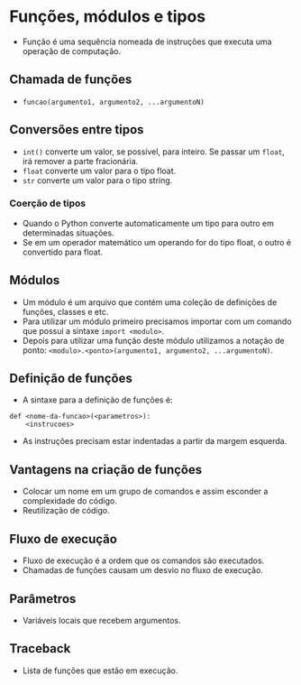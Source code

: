 # Funções, módulos e tipos
- Função é uma sequência nomeada de instruções que executa uma operação de computação.

## Chamada de funções
- `funcao(argumento1, argumento2, ...argumentoN)`

## Conversões entre tipos
- `int()` converte um valor, se possível, para inteiro. Se passar um `float`, irá remover a parte fracionária.
- `float` converte um valor para o tipo float.
- `str` converte um valor para o tipo string.

### Coerção de tipos
- Quando o Python converte automaticamente um tipo para outro em determinadas situações.
- Se em um operador matemático um operando for do tipo float, o outro é convertido para float.

## Módulos
- Um módulo é um arquivo que contém uma coleção de definições de funções, classes e etc.
- Para utilizar um módulo primeiro precisamos importar com um comando que possui a sintaxe `import <modulo>`.
- Depois para utilizar uma função deste módulo utilizamos a notação de ponto: `<modulo>.<ponto>(argumento1, argumento2, ...argumentoN)`.

## Definição de funções
- A sintaxe para a definição de funções é:
```
def <nome-da-funcao>(<parametros>):
    <instrucoes>
```
- As instruções precisam estar indentadas a partir da margem esquerda.

## Vantagens na criação de funções
- Colocar um nome em um grupo de comandos e assim esconder a complexidade do código.
- Reutilização de código.

## Fluxo de execução
- Fluxo de execução é a ordem que os comandos são executados.
- Chamadas de funções causam um desvio no fluxo de execução.

## Parâmetros
- Variáveis locais que recebem argumentos.

## Traceback
- Lista de funções que estão em execução.